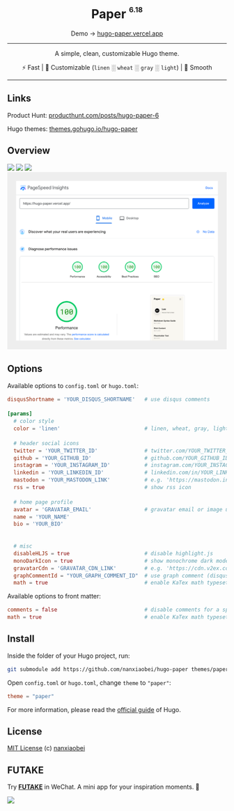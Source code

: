 <div align="center">
<h1>Paper <sup><sup><sub>6.18</sub></sup></sup></h1>

Demo → [hugo-paper.vercel.app](https://hugo-paper.vercel.app/)

<hr />

A simple, clean, customizable Hugo theme.

⚡️ Fast | 👒 Customizable (`linen` ░ `wheat` ░ `gray` ░ `light`) | 🫙 Smooth

</div>

---

## Links

Product Hunt: [producthunt.com/posts/hugo-paper-6](https://www.producthunt.com/posts/hugo-paper-6)

Hugo themes: [themes.gohugo.io/hugo-paper](https://themes.gohugo.io/hugo-paper/)

## Overview

![](./images/screenshot.png)
![](./images/screenshot_dark.png)
![](./images/screenshot_mobile.png)
![](./images/pagespeed.png)

## Options

Available options to `config.toml` or `hugo.toml`:

```toml
disqusShortname = 'YOUR_DISQUS_SHORTNAME'   # use disqus comments

[params]
  # color style
  color = 'linen'                           # linen, wheat, gray, light

  # header social icons
  twitter = 'YOUR_TWITTER_ID'               # twitter.com/YOUR_TWITTER_ID
  github = 'YOUR_GITHUB_ID'                 # github.com/YOUR_GITHUB_ID
  instagram = 'YOUR_INSTAGRAM_ID'           # instagram.com/YOUR_INSTAGRAM_ID
  linkedin = 'YOUR_LINKEDIN_ID'             # linkedin.com/in/YOUR_LINKEDIN_ID
  mastodon = 'YOUR_MASTODON_LINK'           # e.g. 'https://mastodon.instance/@xxx'
  rss = true                                # show rss icon

  # home page profile
  avatar = 'GRAVATAR_EMAIL'                 # gravatar email or image url
  name = 'YOUR_NAME'
  bio = 'YOUR_BIO'


  # misc
  disableHLJS = true                        # disable highlight.js
  monoDarkIcon = true                       # show monochrome dark mode icon
  gravatarCdn = 'GRAVATAR_CDN_LINK'         # e.g. 'https://cdn.v2ex.com/gravatar/'
  graphCommentId = "YOUR_GRAPH_COMMENT_ID"  # use graph comment (disqus alternative)
  math = true                               # enable KaTex math typesetting globally
```

Available options to front matter:

```toml
comments = false                            # disable comments for a specific page
math = true                                 # enable KaTex math typesetting for a specific page
```

## Install

Inside the folder of your Hugo project, run:

```bash
git submodule add https://github.com/nanxiaobei/hugo-paper themes/paper
```

Open `config.toml` or `hugo.toml`, change `theme` to `"paper"`:

```toml
theme = "paper"
```

For more information, please read the [official guide](https://gohugo.io/getting-started/quick-start/#step-3-add-a-theme) of Hugo.

## License

[MIT License](https://github.com/nanxiaobei/hugo-paper/blob/main/LICENSE) (c) [nanxiaobei](https://lee.so/)

## FUTAKE

Try [**FUTAKE**](https://sotake.com/futake) in WeChat. A mini app for your inspiration moments. 🌈

![](https://s3.bmp.ovh/imgs/2022/07/21/452dd47aeb790abd.png)

